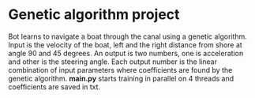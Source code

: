 # Genetic algorithm project
Bot learns to navigate a boat through the canal using a genetic algorithm. 
Input is the velocity of the boat, left and the right distance from shore at angle 90 and 45 degrees. 
An output is two numbers, one is acceleration and other is the steering angle. Each output number is the linear combination of input parameters where coefficients are found by the genetic algorithm. 
**main.py** starts training in parallel on 4 threads and coefficients are saved in txt.
